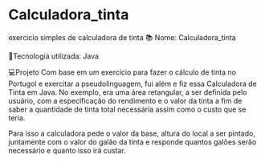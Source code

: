 # Calculadora_tinta
exercicio simples de calculadora de tinta
📚 Nome: Calculadora_tinta

🚀Tecnologia utilizada: Java

💻Projeto
Com base em um exercício para fazer o cálculo de tinta no Portugol e exercitar a pseudolinguagem, fui além e fiz essa Calculadora de Tinta em Java. No exemplo, era uma área retangular, a ser definida pelo usuário, com a especificação do rendimento e o valor da tinta a fim de saber a quantidade de tinta total necessária assim como o custo que se teria. 

Para isso a calculadora pede o valor da base, altura do local a ser pintado, juntamente com o valor do galão da tinta e responde quantos galões serão necessário e quanto isso irá custar.
